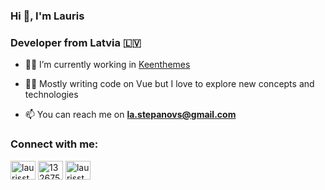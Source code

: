 <h3 align="left">Hi 👋, I'm Lauris</h3>
<h3 align="left">Developer from Latvia 🇱🇻</h3>

- 👨‍💻 I’m currently working in [Keenthemes](https://keenthemes.com/)

- 👨‍🏫 Mostly writing code on Vue but I love to explore new concepts and technologies

- 📫 You can reach me on **la.stepanovs@gmail.com**

<h3 align="left">Connect with me:</h3>
<p align="left">
<a href="https://linkedin.com/in/laurisstepanovs" target="blank"><img align="center" src="https://raw.githubusercontent.com/rahuldkjain/github-profile-readme-generator/master/src/images/icons/Social/linked-in-alt.svg" alt="laurisstepanovs" height="30" width="40" /></a>
<a href="https://stackoverflow.com/users/13267518" target="blank"><img align="center" src="https://raw.githubusercontent.com/rahuldkjain/github-profile-readme-generator/master/src/images/icons/Social/stack-overflow.svg" alt="13267518" height="30" width="40" /></a>
<a href="https://instagram.com/laurisstepanov" target="blank"><img align="center" src="https://raw.githubusercontent.com/rahuldkjain/github-profile-readme-generator/master/src/images/icons/Social/instagram.svg" alt="laurisstepanov" height="30" width="40" /></a>
